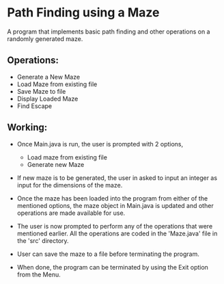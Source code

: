 # Path Finding using a Maze
A program that implements basic path finding and other operations on a randomly generated maze.

## Operations:
- Generate a New Maze
- Load Maze from existing file
- Save Maze to file
- Display Loaded Maze
- Find Escape

## Working:
- Once Main.java is run, the user is prompted with 2 options,
	- Load maze from existing file
	- Generate new Maze
	
- If new maze is to be generated, the user in asked to input an integer as input for the dimensions of the maze.
- Once the maze has been loaded into the program from either of the mentioned options, the maze object in Main.java is updated and other operations are made available for use. 
- The user is now prompted to perform any of the operations that were mentioned earlier. All the operations are coded in the 'Maze.java' file in the 'src' directory.
- User can save the maze to a file before terminating the program.
- When done, the program can be terminated by using the Exit option from the Menu.

